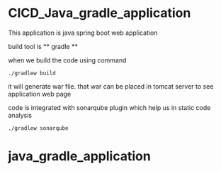 
# CICD_Java_gradle_application

This application is java spring boot web application  

build tool is ** gradle **

when we build the code using command 

```
./gradlew build 

``` 

it will generate war file. that war can be placed in tomcat server to see application web page

code is integrated with sonarqube plugin which help us in static code analysis 

``` 
./gradlew sonarqube

```
# java_gradle_application
